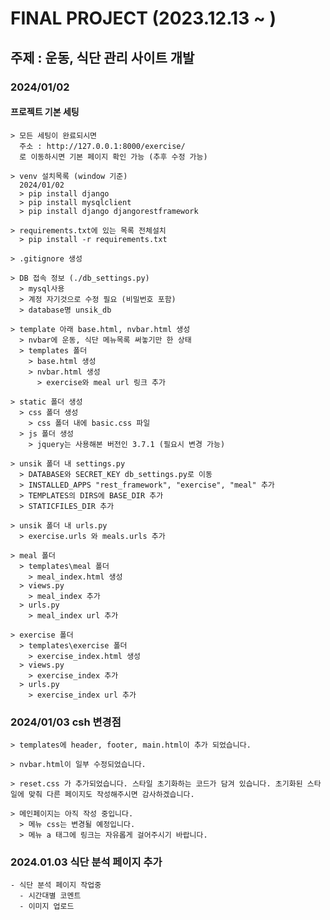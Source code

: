 # FINAL PROJECT (2023.12.13 ~ )

## 주제 : 운동, 식단 관리 사이트 개발 

### 2024/01/02 

#### 프로젝트 기본 세팅
    > 모든 세팅이 완료되시면 
      주소 : http://127.0.0.1:8000/exercise/
      로 이동하시면 기본 페이지 확인 가능 (추후 수정 가능)

    > venv 설치목록 (window 기준)
      2024/01/02
      > pip install django
      > pip install mysqlclient
      > pip install django djangorestframework

    > requirements.txt에 있는 목록 전체설치
      > pip install -r requirements.txt

    > .gitignore 생성

    > DB 접속 정보 (./db_settings.py)
      > mysql사용
      > 계정 자기것으로 수정 필요 (비밀번호 포함)
      > database명 unsik_db

    > template 아래 base.html, nvbar.html 생성
      > nvbar에 운동, 식단 메뉴목록 써놓기만 한 상태 
      > templates 폴더
        > base.html 생성
        > nvbar.html 생성
          > exercise와 meal url 링크 추가

    > static 폴더 생성
      > css 폴더 생성
        > css 폴더 내에 basic.css 파일
      > js 폴더 생성
        > jquery는 사용해본 버전인 3.7.1 (필요시 변경 가능)

    > unsik 폴더 내 settings.py
      > DATABASE와 SECRET_KEY db_settings.py로 이동
      > INSTALLED_APPS "rest_framework", "exercise", "meal" 추가
      > TEMPLATES의 DIRS에 BASE_DIR 추가
      > STATICFILES_DIR 추가
      
    > unsik 폴더 내 urls.py
      > exercise.urls 와 meals.urls 추가

    > meal 폴더
      > templates\meal 폴더
        > meal_index.html 생성
      > views.py 
        > meal_index 추가
      > urls.py
        > meal_index url 추가

    > exercise 폴더
      > templates\exercise 폴더
        > exercise_index.html 생성
      > views.py 
        > exercise_index 추가
      > urls.py
        > exercise_index url 추가


### 2024/01/03 csh 변경점

    > templates에 header, footer, main.html이 추가 되었습니다.

    > nvbar.html이 일부 수정되었습니다.

    > reset.css 가 추가되었습니다. 스타일 초기화하는 코드가 담겨 있습니다. 초기화된 스타일에 맞춰 다른 페이지도 작성해주시면 감사하겠습니다.

    > 메인페이지는 아직 작성 중입니다.
      > 메뉴 css는 변경될 예정입니다.
      > 메뉴 a 태그에 링크는 자유롭게 걸어주시기 바랍니다.

    
### 2024.01.03 식단 분석 페이지 추가
    - 식단 분석 페이지 작업중 
      - 시간대별 코멘트
      - 이미지 업로드 